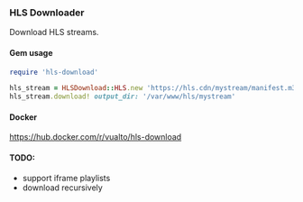 ### HLS Downloader

Download HLS streams.

#### Gem usage

```ruby
require 'hls-download'

hls_stream = HLSDownload::HLS.new 'https://hls.cdn/mystream/manifest.m3u8'
hls_stream.download! output_dir: '/var/www/hls/mystream'
```

#### Docker

https://hub.docker.com/r/vualto/hls-download

#### TODO:

- support iframe playlists
- download recursively